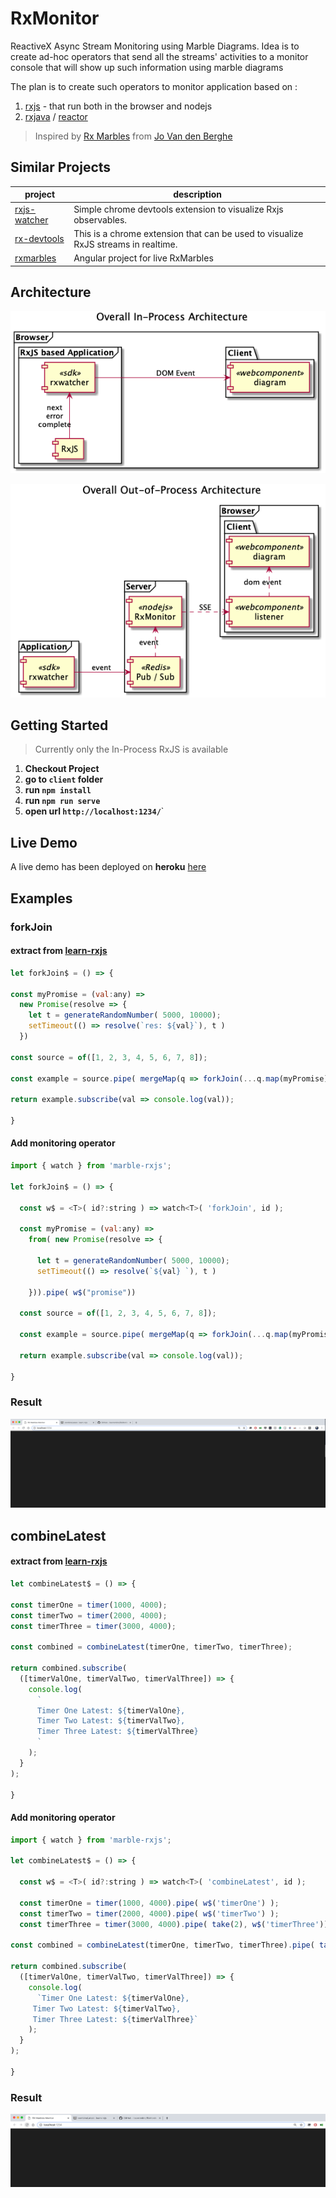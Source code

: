 # RxMonitor
ReactiveX Async Stream Monitoring using Marble Diagrams. Idea is to create ad-hoc operators that send all the streams' activities to a monitor console that will show up such information using marble diagrams

The plan is to create such operators to monitor application based on :
1. [rxjs](https://github.com/ReactiveX/rxjs) - that run both in the browser and nodejs
2. [rxjava](https://github.com/ReactiveX/rxjava) / [reactor](https://github.com/reactor)


> Inspired by [Rx Marbles](http://users.telenet.be/jo.van.den.berghe/rx/#shapes) from [Jo Van den Berghe](http://users.telenet.be/jo.van.den.berghe/)  


## Similar Projects

 project | description
--- | ---
[rxjs-watcher](https://github.com/xripcsu/rxjs-watcher) | Simple chrome devtools extension to visualize Rxjs observables.
[rx-devtools](https://github.com/KwintenP/rx-devtools) | This is a chrome extension that can be used to visualize RxJS streams in realtime.
[rxmarbles](https://stackblitz.com/edit/rxmarbles) | Angular project for live RxMarbles

## Architecture

![Component Diagram](architecture2.png)


![Component Diagram](architecture.png)

## Getting Started

> Currently only the In-Process RxJS is available

1. **Checkout Project**
2. **go to `client` folder**
3. **run `npm install`**
4. **run `npm run serve`**
5. **open url `http://localhost:1234/`**`

## Live Demo

A live demo has been deployed on **heroku** [here](https://rxmonitor.herokuapp.com/index.html)

## Examples

### forkJoin

#### extract from [learn-rxjs](https://www.learnrxjs.io/operators/combination/forkjoin.html)
```javascript
let forkJoin$ = () => {

const myPromise = (val:any) =>
  new Promise(resolve => {
    let t = generateRandomNumber( 5000, 10000);
    setTimeout(() => resolve(`res: ${val}`), t )
  })

const source = of([1, 2, 3, 4, 5, 6, 7, 8]);

const example = source.pipe( mergeMap(q => forkJoin(...q.map(myPromise))) );

return example.subscribe(val => console.log(val));

}
```

#### Add monitoring operator

```javascript
import { watch } from 'marble-rxjs';

let forkJoin$ = () => {

  const w$ = <T>( id?:string ) => watch<T>( 'forkJoin', id );

  const myPromise = (val:any) =>
    from( new Promise(resolve => {

      let t = generateRandomNumber( 5000, 10000);
      setTimeout(() => resolve(`${val} `), t )

    })).pipe( w$("promise"))

  const source = of([1, 2, 3, 4, 5, 6, 7, 8]);

  const example = source.pipe( mergeMap(q => forkJoin(...q.map(myPromise))), w$() );

  return example.subscribe(val => console.log(val));

}
```

### Result

![forkJoin Example](forkjoin.gif)

## combineLatest

#### extract from [learn-rxjs](https://www.learnrxjs.io/operators/combination/combinelatest.html)
```javascript
let combineLatest$ = () => {

const timerOne = timer(1000, 4000);
const timerTwo = timer(2000, 4000);
const timerThree = timer(3000, 4000);

const combined = combineLatest(timerOne, timerTwo, timerThree);

return combined.subscribe(
  ([timerValOne, timerValTwo, timerValThree]) => {
    console.log(
      `
      Timer One Latest: ${timerValOne},
      Timer Two Latest: ${timerValTwo},
      Timer Three Latest: ${timerValThree}
      `
    );
  }
);

}
```

#### Add monitoring operator

```javascript
import { watch } from 'marble-rxjs';

let combineLatest$ = () => {

  const w$ = <T>( id?:string ) => watch<T>( 'combineLatest', id );   

  const timerOne = timer(1000, 4000).pipe( w$('timerOne') );
  const timerTwo = timer(2000, 4000).pipe( w$('timerTwo') );
  const timerThree = timer(3000, 4000).pipe( take(2), w$('timerThree'));

const combined = combineLatest(timerOne, timerTwo, timerThree).pipe( take(10), w$());

return combined.subscribe(
  ([timerValOne, timerValTwo, timerValThree]) => {
    console.log(
      `Timer One Latest: ${timerValOne},
     Timer Two Latest: ${timerValTwo},
     Timer Three Latest: ${timerValThree}`
    );
  }
);

}
```

### Result

![combineLatest Example](combineLatest.gif)
